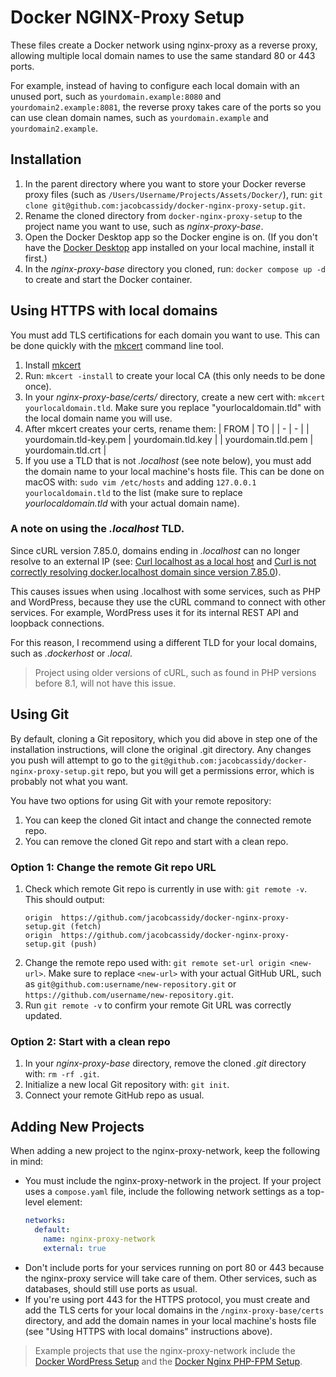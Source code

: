 # Docker NGINX-Proxy Setup

These files create a Docker network using nginx-proxy as a reverse proxy, allowing multiple local domain names to use the same standard 80 or 443 ports.

For example, instead of having to configure each local domain with an unused port, such as `yourdomain.example:8080` and `yourdomain2.example:8081`, the reverse proxy takes care of the ports so you can use clean domain names, such as `yourdomain.example` and `yourdomain2.example`.

## Installation

1. In the parent directory where you want to store your Docker reverse proxy files (such as `/Users/Username/Projects/Assets/Docker/`), run: `git clone git@github.com:jacobcassidy/docker-nginx-proxy-setup.git`.
2. Rename the cloned directory from `docker-nginx-proxy-setup` to the project name you want to use, such as _nginx-proxy-base_.
3. Open the Docker Desktop app so the Docker engine is on. (If you don't have the [Docker Desktop](https://www.docker.com/products/docker-desktop/) app installed on your local machine, install it first.)
4. In the _nginx-proxy-base_ directory you cloned, run: `docker compose up -d` to create and start the Docker container.

## Using HTTPS with local domains

You must add TLS certifications for each domain you want to use. This can be done quickly with the [mkcert](https://github.com/FiloSottile/mkcert) command line tool.

1. Install [mkcert](https://github.com/FiloSottile/mkcert)
2. Run: `mkcert -install` to create your local CA (this only needs to be done once).
3. In your _nginx-proxy-base/certs/_ directory, create a new cert with: `mkcert yourlocaldomain.tld`. Make sure you replace "yourlocaldomain.tld" with the local domain name you will use.
4. After mkcert creates your certs, rename them:
    | FROM | TO |
    | - | - |
    | yourdomain.tld-key.pem | yourdomain.tld.key |
    | yourdomain.tld.pem | yourdomain.tld.crt |
5. If you use a TLD that is not _.localhost_ (see note below), you must add the domain name to your local machine's hosts file. This can be done on macOS with: `sudo vim /etc/hosts` and adding `127.0.0.1 yourlocaldomain.tld` to the list (make sure to replace _yourlocaldomain.tld_ with your actual domain name).

### A note on using the _.localhost_ TLD.

Since cURL version 7.85.0, domains ending in _.localhost_ can no longer resolve to an external IP
(see: [Curl localhost as a local host](https://daniel.haxx.se/blog/2021/05/31/curl-localhost-as-a-local-host/) and [Curl is not correctly resolving docker.localhost domain since version 7.85.0](https://github.com/curl/curl/issues/11104)).

This causes issues when using .localhost with some services, such as PHP and WordPress, because they use the cURL command to connect with other services. For example, WordPress uses it for its internal REST API and loopback connections.

For this reason, I recommend using a different TLD for your local domains, such as _.dockerhost_ or _.local_.

> Project using older versions of cURL, such as found in PHP versions before 8.1, will not have this issue.

## Using Git

By default, cloning a Git repository, which you did above in step one of the installation instructions, will clone the original .git directory. Any changes you push will attempt to go to the `git@github.com:jacobcassidy/docker-nginx-proxy-setup.git` repo, but you will get a permissions error, which is probably not what you want.

You have two options for using Git with your remote repository:

1. You can keep the cloned Git intact and change the connected remote repo.
2. You can remove the cloned Git repo and start with a clean repo.

### Option 1: Change the remote Git repo URL

1. Check which remote Git repo is currently in use with: `git remote -v`. This should output:
    ```shell
    origin  https://github.com/jacobcassidy/docker-nginx-proxy-setup.git (fetch)
    origin  https://github.com/jacobcassidy/docker-nginx-proxy-setup.git (push)
    ```
2. Change the remote repo used with: `git remote set-url origin <new-url>`. Make sure to replace `<new-url>` with your actual GitHub URL, such as `git@github.com:username/new-repository.git` or `https://github.com/username/new-repository.git`.
3. Run `git remote -v` to confirm your remote Git URL was correctly updated.

### Option 2: Start with a clean repo

1. In your _nginx-proxy-base_ directory, remove the cloned _.git_ directory with: `rm -rf .git`.
2. Initialize a new local Git repository with: `git init`.
5. Connect your remote GitHub repo as usual.

## Adding New Projects

When adding a new project to the nginx-proxy-network, keep the following in mind:

- You must include the nginx-proxy-network in the project. If your project uses a `compose.yaml` file, include the following network settings as a top-level element:
  ```yaml
  networks:
    default:
      name: nginx-proxy-network
      external: true
  ```
- Don't include ports for your services running on port 80 or 443 because the nginx-proxy service will take care of them. Other services, such as databases, should still use ports as usual.
- If you're using port 443 for the HTTPS protocol, you must create and add the TLS certs for your local domains in the `/nginx-proxy-base/certs` directory, and add the domain names in your local machine's hosts file (see "Using HTTPS with local domains" instructions above).

> Example projects that use the nginx-proxy-network include the [Docker WordPress Setup](https://github.com/jacobcassidy/docker-wordpress-setup) and the [Docker Nginx PHP-FPM Setup](https://github.com/jacobcassidy/docker-nginx-phpfpm-setup).
